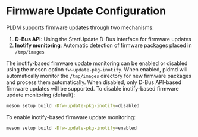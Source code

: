 # Firmware Update Configuration

PLDM supports firmware updates through two mechanisms:

1. **D-Bus API**: Using the StartUpdate D-Bus interface for firmware updates
2. **Inotify monitoring**: Automatic detection of firmware packages placed in
   `/tmp/images`

The inotify-based firmware update monitoring can be enabled or disabled using
the meson option `fw-update-pkg-inotify`. When enabled, pldmd will automatically
monitor the `/tmp/images` directory for new firmware packages and process them
automatically. When disabled, only D-Bus API-based firmware updates will be
supported. To disable inotify-based firmware update monitoring (default):

```bash
meson setup build -Dfw-update-pkg-inotify=disabled
```

To enable inotify-based firmware update monitoring:

```bash
meson setup build -Dfw-update-pkg-inotify=enabled
```
